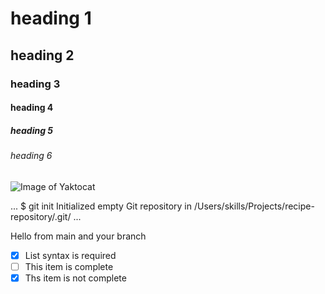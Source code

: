 # heading 1
## heading 2
### heading 3
#### heading 4
##### heading 5
###### heading 6


![Image of Yaktocat](https://octodex.github.com/images/yaktocat.png)

...
$ git init
Initialized empty Git repository in /Users/skills/Projects/recipe-repository/.git/
...

Hello from main and your branch

- [x] List syntax is required
- [ ] This item is complete
- [x] Ths item is not complete
